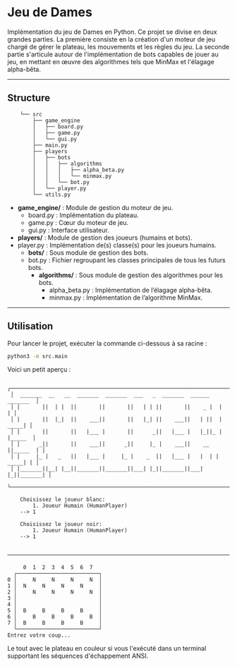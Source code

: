 # Jeu de Dames


Implémentation du jeu de Dames en Python. 
Ce projet se divise en deux grandes parties.
La première consiste en la création d'un moteur de jeu chargé de gérer le plateau, les mouvements et les règles du jeu.
La seconde partie s'articule autour de l'implémentation de bots capables de jouer au jeu, en mettant en œuvre des 
algorithmes tels que MinMax et l'élagage alpha-bêta.

---


## Structure

```
    └── src
        ├── game_engine
        │   ├── board.py
        │   ├── game.py
        │   └── gui.py
        ├── main.py
        ├── players
        │   ├── bots
        │   │   ├── algorithms
        │   │   │   ├── alpha_beta.py
        │   │   │   └── minmax.py
        │   │   └── bot.py
        │   └── player.py
        └── utils.py
```

* **game_engine/** : Module de gestion du moteur de jeu.
  * board.py : Implémentation du plateau.
  * game.py : Cœur du moteur de jeu.
  * gui.py : Interface utilisateur.
* **players/** : Module de gestion des joueurs (humains et bots).
* player.py : Implémentation de(s) classe(s) pour les joueurs humains.
  * **bots/** : Sous module de gestion des bots.
  * bot.py : Fichier regroupant les classes principales de tous les futurs bots.
    * **algorithms/** : Sous module de gestion des algorithmes pour les bots.
      * alpha_beta.py : Implémentation de l’élagage alpha-bêta.
      * minmax.py : Implémentation de l’algorithme MinMax.

---


## Utilisation

Pour lancer le projet, exécuter la commande ci-dessous à sa racine :
```bash
python3 -m src.main
```

Voici un petit aperçu :
```
 ┌───────────────────────────────────────────────────────────────────────────┐
 │  _______  __   __  _______  _______  ___   _  _______  ______    _______  │
 │ |       ||  | |  ||       ||       ||   | | ||       ||    _ |  |       | │
 │ |       ||  |_|  ||    ___||       ||   |_| ||    ___||   | ||  |  _____| │
 │ |       ||       ||   |___ |       ||      _||   |___ |   |_||_ | |_____  │
 │ |      _||       ||    ___||      _||     |_ |    ___||    __  ||_____  | │
 │ |     |_ |   _   ||   |___ |     |_ |    _  ||   |___ |   |  | | _____| | │
 │ |_______||__| |__||_______||_______||___| |_||_______||___|  |_||_______| │
 └───────────────────────────────────────────────────────────────────────────┘

    Choisissez le joueur blanc:
        1. Joueur Humain (HumanPlayer)
    --> 1

    Choisissez le joueur noir:
        1. Joueur Humain (HumanPlayer)
    --> 1

  ───────────────────────────────────────────────────────────────────────────

     0  1  2  3  4  5  6  7 
  ┌──────────────────────────┐
0 │     N     N     N     N  │
1 │  N     N     N     N     │
2 │     N     N     N     N  │
3 │                          │
4 │                          │
5 │  B     B     B     B     │
6 │     B     B     B     B  │
7 │  B     B     B     B     │
  └──────────────────────────┘
Entrez votre coup...
```
Le tout avec le plateau en couleur si vous l'exécuté dans un terminal supportant les séquences d'échappement ANSI.